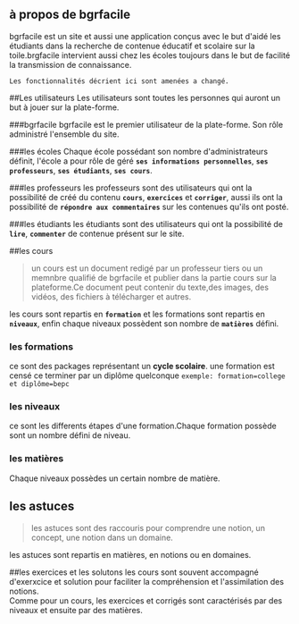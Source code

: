 
## à propos de bgrfacile
bgrfacile est un site et aussi une application conçus  avec le but d'aidé les étudiants dans la recherche de contenue éducatif  et scolaire sur la toile.brgfacile intervient aussi chez les écoles toujours dans le but de facilité la transmission de connaissance.
````
Les fonctionnalités décrient ici sont amenées a changé.
````

##Les utilisateurs
Les utilisateurs sont toutes les personnes qui auront un but à jouer sur la plate-forme.

###bgrfacile
bgrfacile est le premier utilisateur de la plate-forme. Son rôle administré l'ensemble du site. 

###les écoles
Chaque école possédant son nombre d'administrateurs définit, l'école a pour rôle de géré __`ses informations personnelles`__, **`ses professeurs`**, **`ses étudiants`**, **`ses cours`**. 

###les professeurs
les professeurs sont des utilisateurs qui ont la possibilité de créé du contenu  **`cours`**, **`exercices`** et **`corriger`**, aussi ils ont la possibilité de **`répondre aux commentaires`** sur les contenues qu'ils ont posté.

###les étudiants
les étudiants sont des utilisateurs qui ont la possibilité de __`lire`__, __`commenter`__ de contenue présent sur le site.

##les cours

>un cours est un document redigé par un professeur tiers ou un memnbre qualifié de bgrfacile et publier dans la partie cours sur la plateforme.Ce document peut contenir du texte,des images, des vidéos, des fichiers à télécharger et autres.

les cours sont repartis en __`formation`__ et les formations sont repartis en __`niveaux`__, enfin chaque niveaux possèdent son nombre de __`matières`__ défini.

### les formations
ce sont des packages représentant un __cycle scolaire__. une formation est censé ce terminer par un diplôme quelconque ``exemple: formation=college et diplôme=bepc``  

### les niveaux
ce sont les differents étapes d'une formation.Chaque formation possède sont un nombre défini de niveau.

### les matières
Chaque niveaux possèdes un certain nombre de matière.

## les astuces
>les astuces sont des raccouris pour comprendre une notion, un concept, une notion dans un domaine.

les astuces sont repartis en matières, en notions ou en domaines.    

##les exercices et les solutons
les cours sont souvent accompagné d'exerxcice et solution pour faciliter la compréhension et l'assimilation des notions.  
Comme pour un cours, les exercices et corrigés sont caractérisés par des niveaux et ensuite par des matières.






